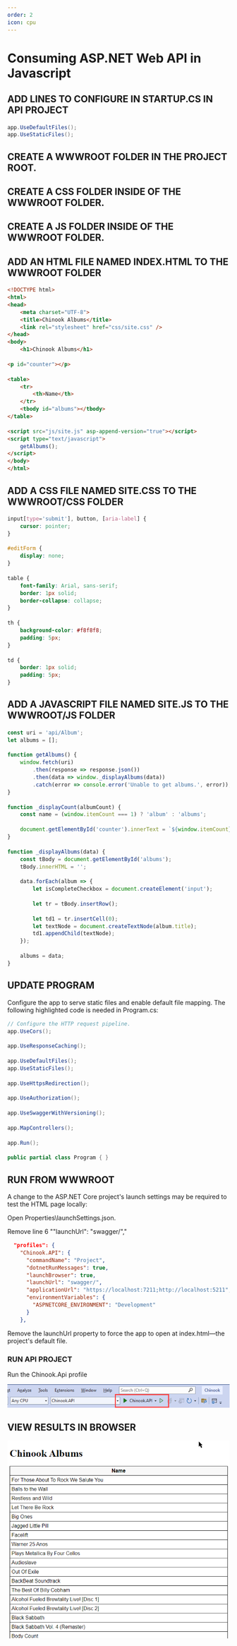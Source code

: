 ```yaml
---
order: 2
icon: cpu
---
```

# Consuming ASP.NET Web API in Javascript

## ADD LINES TO CONFIGURE IN STARTUP.CS IN API PROJECT

```csharp
app.UseDefaultFiles();
app.UseStaticFiles();
```

## CREATE A WWWROOT FOLDER IN THE PROJECT ROOT.

## CREATE A CSS FOLDER INSIDE OF THE WWWROOT FOLDER.

## CREATE A JS FOLDER INSIDE OF THE WWWROOT FOLDER.

## ADD AN HTML FILE NAMED INDEX.HTML TO THE WWWROOT FOLDER

```html
<!DOCTYPE html>
<html>
<head>
    <meta charset="UTF-8">
    <title>Chinook Albums</title>
    <link rel="stylesheet" href="css/site.css" />
</head>
<body>
    <h1>Chinook Albums</h1>

<p id="counter"></p>

<table>
    <tr>
        <th>Name</th>
    </tr>
    <tbody id="albums"></tbody>
</table>

<script src="js/site.js" asp-append-version="true"></script>
<script type="text/javascript">
    getAlbums();
</script>
</body>
</html>
```


## ADD A CSS FILE NAMED SITE.CSS TO THE WWWROOT/CSS FOLDER

```css
input[type='submit'], button, [aria-label] {
    cursor: pointer;
}

#editForm {
    display: none;
}

table {
    font-family: Arial, sans-serif;
    border: 1px solid;
    border-collapse: collapse;
}

th {
    background-color: #f8f8f8;
    padding: 5px;
}

td {
    border: 1px solid;
    padding: 5px;
}
```


## ADD A JAVASCRIPT FILE NAMED SITE.JS TO THE WWWROOT/JS FOLDER

```javascript
const uri = 'api/Album';
let albums = [];

function getAlbums() {
    window.fetch(uri)
        .then(response => response.json())
        .then(data => window._displayAlbums(data))
        .catch(error => console.error('Unable to get albums.', error));
}

function _displayCount(albumCount) {
    const name = (window.itemCount === 1) ? 'album' : 'albums';

    document.getElementById('counter').innerText = `${window.itemCount} ${name}`;
}

function _displayAlbums(data) {
    const tBody = document.getElementById('albums');
    tBody.innerHTML = '';

    data.forEach(album => {
        let isCompleteCheckbox = document.createElement('input');

        let tr = tBody.insertRow();

        let td1 = tr.insertCell(0);
        let textNode = document.createTextNode(album.title);
        td1.appendChild(textNode);
    });

    albums = data;
}
```

## UPDATE PROGRAM

Configure the app to serve static files and enable default file mapping. The following highlighted code is needed in Program.cs: 

``` csharp #6-7
// Configure the HTTP request pipeline.
app.UseCors();

app.UseResponseCaching();

app.UseDefaultFiles();
app.UseStaticFiles();

app.UseHttpsRedirection();

app.UseAuthorization();

app.UseSwaggerWithVersioning();

app.MapControllers();

app.Run();

public partial class Program { }
```

## RUN FROM WWWROOT

A change to the ASP.NET Core project's launch settings may be required to test the HTML page locally:

Open Properties\launchSettings.json.


Remove line 6 ""launchUrl": "swagger/","
```json #6
  "profiles": {
    "Chinook.API": {
      "commandName": "Project",
      "dotnetRunMessages": true,
      "launchBrowser": true,
      "launchUrl": "swagger/",
      "applicationUrl": "https://localhost:7211;http://localhost:5211",
      "environmentVariables": {
        "ASPNETCORE_ENVIRONMENT": "Development"
      }
    },
```

Remove the launchUrl property to force the app to open at index.html—the project's default file.

### RUN API PROJECT

Run the Chinook.Api profile

![](consuming-web-api-in-javascript/2023-08-03_10-53-46.png)

## VIEW RESULTS IN BROWSER

![](consuming-web-api-in-javascript/2023-08-03_10-56-00.png)
